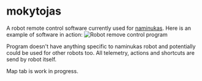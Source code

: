 # mokytojas

A robot remote control software currently used for [naminukas](https://naminukas.kikaitachi.com/).
Here is an example of software in action:
![Robot remove control program](https://naminukas.kikaitachi.com/images/robot-control-program.png)

Program doesn't have anything specific to naminukas robot and potentially could be used for other robots too. All telemetry, actions and shortcuts are send by robot itself.

Map tab is work in progress.
